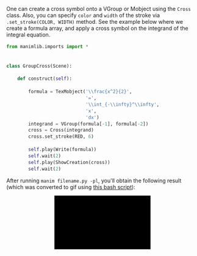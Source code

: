One can create a cross symbol onto a VGroup or Mobject using the `Cross` class. Also, you can specify `color` and `width` of the stroke via `.set_stroke(COLOR, WIDTH)` method. See the example below where we create a formula array, and apply a cross symbol on the integrand of the integral equation.


```python
from manimlib.imports import *


class GroupCross(Scene):

    def construct(self):

        formula = TexMobject('\\frac{x^2}{2}',
                             '=',
                             '\\int_{-\\infty}^\\infty', 
                             'x',
                             'dx')
        integrand = VGroup(formula[-1], formula[-2])
        cross = Cross(integrand)
        cross.set_stroke(RED, 6)

        self.play(Write(formula))
        self.wait(2)
        self.play(ShowCreation(cross))
        self.wait(2)

```

After running `manim filename.py -pl`, you'll obtain the following result (which was converted to gif using [this bash script](https://github.com/aguiarandre/manim-training/blob/master/makegif.sh)):
<p align='center'><img src="../previews/cross.gif" width="50%"/> </p>